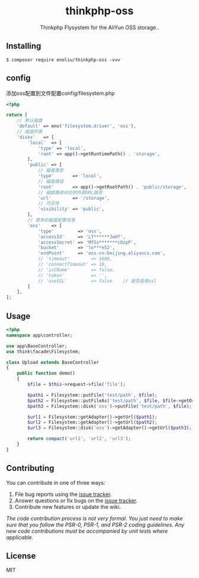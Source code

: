<h1 align="center"> thinkphp-oss </h1>

<p align="center"> Thinkphp Flysystem for the AliYun OSS storage..</p>


## Installing

```shell
$ composer require enoliu/thinkphp-oss -vvv
```

## config
添加oss配置到文件配置config/filesystem.php
```php
<?php

return [
    // 默认磁盘
    'default' => env('filesystem.driver', 'oss'),
    // 磁盘列表
    'disks'   => [
        'local'  => [
            'type' => 'local',
            'root' => app()->getRuntimePath() . 'storage',
        ],
        'public' => [
            // 磁盘类型
            'type'       => 'local',
            // 磁盘路径
            'root'       => app()->getRootPath() . 'public/storage',
            // 磁盘路径对应的外部URL路径
            'url'        => '/storage',
            // 可见性
            'visibility' => 'public',
        ],
        // 更多的磁盘配置信息
        'oss'    => [
            'type'         => 'oss',
            'accessId'     => 'LT******JwHf',
            'accessSecret' => 'MfSs*******cOzpP',
            'bucket'       => 'lo***e52',
            'endPoint'     => 'oss-cn-beijing.aliyuncs.com',
            // 'timeout'        => 3600,
            // 'connectTimeout' => 10,
            // 'isCName'        => false,
            // 'token'          => '',
            // 'useSSL'         => false    // 是否启用ssl
        ]
    ],
];

```

## Usage

```php
<?php
namespace app\controller;

use app\BaseController;
use think\facade\Filesystem;

class Upload extends BaseController
{
    public function demo()
    {
        $file = $this->request->file('file');

        $path1 = Filesystem::putFile('test/path', $file);
        $path2 = Filesystem::putFileAs('test/path', $file, $file->getOriginalName());
        $path3 = Filesystem::disk('oss')->putFile('test/path', $file);  // 指定disk驱动

        $url1 = Filesystem::getAdapter()->getUrl($path1);
        $url2 = Filesystem::getAdapter()->getUrl($path2);
        $url3 = Filesystem::disk('oss')->getAdapter()->getUrl($path3);

        return compact('url1', 'url2', 'url3');
    }
}

```

## Contributing

You can contribute in one of three ways:

1. File bug reports using the [issue tracker](https://github.com/enoliu/thinkphp-oss/issues).
2. Answer questions or fix bugs on the [issue tracker](https://github.com/enoliu/thinkphp-oss/issues).
3. Contribute new features or update the wiki.

_The code contribution process is not very formal. You just need to make sure that you follow the PSR-0, PSR-1, and PSR-2 coding guidelines. Any new code contributions must be accompanied by unit tests where applicable._

## License

MIT